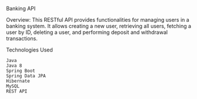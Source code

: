 Banking API

Overview:
This RESTful API provides functionalities for managing users in a banking system. It allows creating a new user, retrieving all users, fetching a user by ID, deleting a user, and performing deposit and withdrawal transactions.

Technologies Used

    Java
    Java 8
    Spring Boot
    Spring Data JPA
    Hibernate
    MySQL
    REST API
